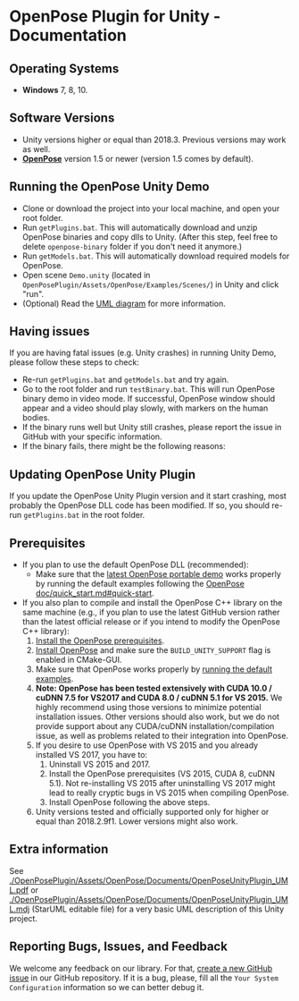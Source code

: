 # OpenPose Plugin for Unity - Documentation



## Operating Systems
- **Windows** 7, 8, 10.



## Software Versions
- Unity versions higher or equal than 2018.3. Previous versions may work as well.
- [**OpenPose**](https://github.com/CMU-Perceptual-Computing-Lab/openpose) version 1.5 or newer (version 1.5 comes by default).



## Running the OpenPose Unity Demo
- Clone or download the project into your local machine, and open your root folder. 
- Run `getPlugins.bat`. This will automatically download and unzip OpenPose binaries and copy dlls to Unity. (After this step, feel free to delete `openpose-binary` folder if you don't need it anymore.)
- Run `getModels.bat`. This will automatically download required models for OpenPose.
- Open scene `Demo.unity` (located in `OpenPosePlugin/Assets/OpenPose/Examples/Scenes/`) in Unity and click "run".
- (Optional) Read the [UML diagram](./OpenPoseUnityPlugin_UML.pdf) for more information.


## Having issues
If you are having fatal issues (e.g. Unity crashes) in running Unity Demo, please follow these steps to check: 
 - Re-run `getPlugins.bat` and `getModels.bat` and try again. 
 - Go to the root folder and run `testBinary.bat`. This will run OpenPose binary demo in video mode. If successful, OpenPose window should appear and a video should play slowly, with markers on the human bodies. 
 - If the binary runs well but Unity still crashes, please report the issue in GitHub with your specific information. 
 - If the binary fails, there might be the following reasons: 
 


## Updating OpenPose Unity Plugin
If you update the OpenPose Unity Plugin version and it start crashing, most probably the OpenPose DLL code has been modified. If so, you should re-run `getPlugins.bat` in the root folder.



## Prerequisites
- If you plan to use the default OpenPose DLL (recommended):
    - Make sure that the [latest OpenPose portable demo](https://github.com/CMU-Perceptual-Computing-Lab/openpose/releases) works properly by running the default examples following the [OpenPose doc/quick_start.md#quick-start](https://github.com/CMU-Perceptual-Computing-Lab/openpose/blob/master/doc/quick_start.md#quick-start).
- If you also plan to compile and install the OpenPose C++ library on the same machine (e.g., if you plan to use the latest GitHub version rather than the latest official release or if you intend to modify the OpenPose C++ library):
    1. [Install the OpenPose prerequisites](https://github.com/CMU-Perceptual-Computing-Lab/openpose/blob/master/doc/installation.md#prerequisites).
    2. [Install OpenPose](https://github.com/CMU-Perceptual-Computing-Lab/openpose/blob/master/doc/installation.md) and make sure the `BUILD_UNITY_SUPPORT` flag is enabled in CMake-GUI.
    3. Make sure that OpenPose works properly by [running the default examples](https://github.com/CMU-Perceptual-Computing-Lab/openpose/blob/master/doc/quick_start.md#quick-start).
    4. **Note: OpenPose has been tested extensively with CUDA 10.0 / cuDNN 7.5 for VS2017 and CUDA 8.0 / cuDNN 5.1 for VS 2015.** We highly recommend using those versions to minimize potential installation issues. Other versions should also work, but we do not provide support about any CUDA/cuDNN installation/compilation issue, as well as problems related to their integration into OpenPose.
    5. If you desire to use OpenPose with VS 2015 and you already installed VS 2017, you have to:
        1. Uninstall VS 2015 and 2017.
        2. Install the OpenPose prerequisites (VS 2015, CUDA 8, cuDNN 5.1). Not re-installing VS 2015 after uninstalling VS 2017 might lead to really cryptic bugs in VS 2015 when compiling OpenPose.
        3. Install OpenPose following the above steps.
    6. Unity versions tested and officially supported only for higher or equal than 2018.2.9f1. Lower versions might also work. 


## Extra information
See [./OpenPosePlugin/Assets/OpenPose/Documents/OpenPoseUnityPlugin_UML.pdf](./OpenPoseUnityPlugin_UML.pdf) or [./OpenPosePlugin/Assets/OpenPose/Documents/OpenPoseUnityPlugin_UML.mdj](./OpenPoseUnityPlugin_UML.mdj) (StarUML editable file) for a very basic UML description of this Unity project.



## Reporting Bugs, Issues, and Feedback
We welcome any feedback on our library. For that, [create a new GitHub issue](https://github.com/CMU-Perceptual-Computing-Lab/openpose_unity_plugin/issues/new) in our GitHub repository. If it is a bug, please, fill all the `Your System Configuration` information so we can better debug it.
